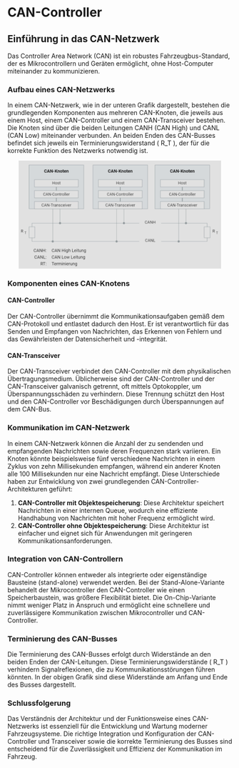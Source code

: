 # CAN-Controller

## Einführung in das CAN-Netzwerk

Das Controller Area Network (CAN) ist ein robustes Fahrzeugbus-Standard, der es Mikrocontrollern und Geräten ermöglicht, ohne Host-Computer miteinander zu kommunizieren.

### Aufbau eines CAN-Netzwerks

In einem CAN-Netzwerk, wie in der unteren Grafik dargestellt, bestehen die grundlegenden Komponenten aus mehreren CAN-Knoten, die jeweils aus einem Host, einem CAN-Controller und einem CAN-Transceiver bestehen. Die Knoten sind über die beiden Leitungen CANH (CAN High) und CANL (CAN Low) miteinander verbunden. An beiden Enden des CAN-Busses befindet sich jeweils ein Terminierungswiderstand \( R_T \), der für die korrekte Funktion des Netzwerks notwendig ist.

<img src="./image/1712018663985.png" alt="CAN-Knoten" style="max-width:90%; display: block; margin: 0 auto;" />

### Komponenten eines CAN-Knotens

#### CAN-Controller

Der CAN-Controller übernimmt die Kommunikationsaufgaben gemäß dem CAN-Protokoll und entlastet dadurch den Host. Er ist verantwortlich für das Senden und Empfangen von Nachrichten, das Erkennen von Fehlern und das Gewährleisten der Datensicherheit und -integrität.

#### CAN-Transceiver

Der CAN-Transceiver verbindet den CAN-Controller mit dem physikalischen Übertragungsmedium. Üblicherweise sind der CAN-Controller und der CAN-Transceiver galvanisch getrennt, oft mittels Optokoppler, um Überspannungsschäden zu verhindern. Diese Trennung schützt den Host und den CAN-Controller vor Beschädigungen durch Überspannungen auf dem CAN-Bus.

### Kommunikation im CAN-Netzwerk

In einem CAN-Netzwerk können die Anzahl der zu sendenden und empfangenden Nachrichten sowie deren Frequenzen stark variieren. Ein Knoten könnte beispielsweise fünf verschiedene Nachrichten in einem Zyklus von zehn Millisekunden empfangen, während ein anderer Knoten alle 100 Millisekunden nur eine Nachricht empfängt. Diese Unterschiede haben zur Entwicklung von zwei grundlegenden CAN-Controller-Architekturen geführt:

1. **CAN-Controller mit Objektespeicherung**: Diese Architektur speichert Nachrichten in einer internen Queue, wodurch eine effiziente Handhabung von Nachrichten mit hoher Frequenz ermöglicht wird.
2. **CAN-Controller ohne Objektespeicherung**: Diese Architektur ist einfacher und eignet sich für Anwendungen mit geringeren Kommunikationsanforderungen.

### Integration von CAN-Controllern

CAN-Controller können entweder als integrierte oder eigenständige Bausteine (stand-alone) verwendet werden. Bei der Stand-Alone-Variante behandelt der Mikrocontroller den CAN-Controller wie einen Speicherbaustein, was größere Flexibilität bietet. Die On-Chip-Variante nimmt weniger Platz in Anspruch und ermöglicht eine schnellere und zuverlässigere Kommunikation zwischen Mikrocontroller und CAN-Controller.

### Terminierung des CAN-Busses

Die Terminierung des CAN-Busses erfolgt durch Widerstände an den beiden Enden der CAN-Leitungen. Diese Terminierungswiderstände \( R_T \) verhindern Signalreflexionen, die zu Kommunikationsstörungen führen könnten. In der obigen Grafik sind diese Widerstände am Anfang und Ende des Busses dargestellt.

### Schlussfolgerung

Das Verständnis der Architektur und der Funktionsweise eines CAN-Netzwerks ist essenziell für die Entwicklung und Wartung moderner Fahrzeugsysteme. Die richtige Integration und Konfiguration der CAN-Controller und Transceiver sowie die korrekte Terminierung des Busses sind entscheidend für die Zuverlässigkeit und Effizienz der Kommunikation im Fahrzeug.
